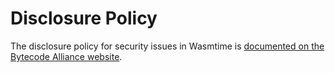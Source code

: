 # Disclosure Policy

The disclosure policy for security issues in Wasmtime is [documented on the Bytecode Alliance website](https://bytecodealliance.org/security#disclosure-policy).
